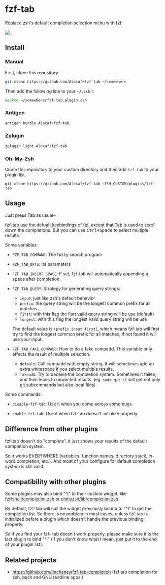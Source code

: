 # fzf-tab

Replace zsh's default completion selection menu with fzf!

![](http://storage.aloxaf.cn/fzf-tab.gif?v=2)

## Install

### Manual

First, clone this repository
```bash
git clone https://github.com/Aloxaf/fzf-tab ~/somewhere
```

Then add the following line to your `~/.zshrc`
```bash
source ~/somewhere/fzf-tab.plugin.zsh
```

### Antigen

```bash
antigen bundle Aloxaf/fzf-tab
```

### Zplugin

```bash
zplugin light Aloxaf/fzf-tab
```

### Oh-My-Zsh

Clone this repository to your custom directory and then add `fzf-tab` to your plugin list.

```
git clone https://github.com/Aloxaf/fzf-tab ~ZSH_CUSTOM/plugins/fzf-tab
```

## Usage

Just press <kdb>Tab</kdb> as usual~

fzf-tab use the defualt keybindings of fzf, except that <kdb>Tab</kdb> is used to scroll down the completions.
But you can use <kbd>Ctrl</kdb>+<kdb>Space</kbd> to select multiple results.

Some variables:

- `FZF_TAB_COMMAND`: The fuzzy search program

- `FZF_TAB_OPTS`: Its parameters

- `FZF_TAB_INSERT_SPACE`: If set, fzf-tab will automatically appending a space after completion.

- `FZF_TAB_QUERY`: Strategy for generating query strings:

    - `input`: just like zsh's default behavior
    - `prefix`: the query string will be the longest common prefix for all matches
    - `first`: with this flag the fisrt valid query string will be use (default)
    - `longest`: with this flag the longest valid query string will be use

  The default value is `(prefix input first)`, which means fzf-tab will first try to find the longest common prefix for all matches, if not found it will use your input.

- `FZF_TAB_FAKE_COMPADD`: How to do a fake compadd. This variable only affects the result of multiple selection.

    - `default`: Call compadd with empty string. It will sometimes add an extra whitespace if you select multiple results.
    - `fakeadd`: Try to deceive the completion system. Sometimes it failes, and then leads to unwanted results.
    (eg. `sudo git \t` will get not only git subcommands but also local files)

Some commands:

- `disable-fzf-tab`: Use it when you come across some bugs

- `enable-fzf-tab`: Use it when fzf-tab doesn't initialize properly.

## Difference from other plugins

fzf-tab doesn't do "complete", it just shows your results of the default completion system.

So it works EVERYWHERE (variables, function names, directory stack, in-word completion, etc.).
And most of your configure for default completion system is still valid.

## Compatibility with other plugins

Some plugins may also bind "^I" to their custom widget, like [fzf/shell/completion.zsh](https://github.com/junegunn/fzf/blob/master/shell/completion.zsh) or [ohmyzsh/lib/completion.zsh](https://github.com/ohmyzsh/ohmyzsh/blob/master/lib/completion.zsh#L61-L73).

By default, fzf-tab will call the widget previously bound to "^I" to get the completion list. So there is no problem in most cases, unless fzf-tab is initialized before a plugin which doesn't handle the previous binding properly.

So if you find your fzf-
tab doesn't work properly, please make sure it is the last plugin to bind "^I" (If you don't know what I mean, just put it to the end of your plugin list).

## Related projects

- https://github.com/lincheney/fzf-tab-completion (fzf tab completion for zsh, bash and GNU readline apps )
